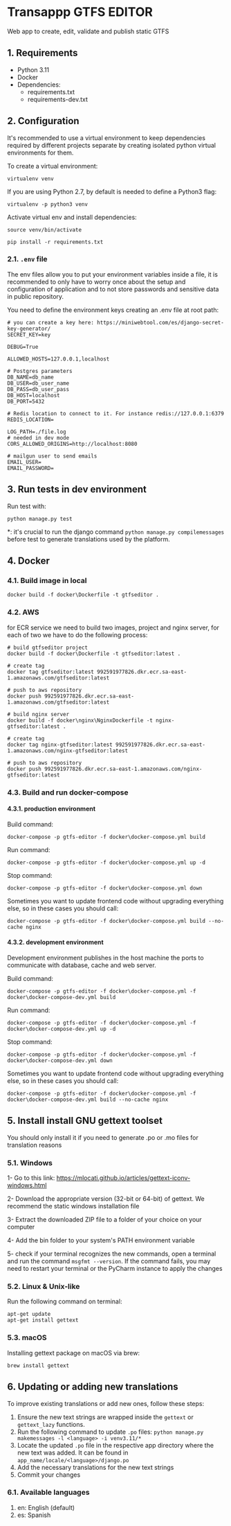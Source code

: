 # Transappp GTFS EDITOR

Web app to create, edit, validate and publish static GTFS

## 1. Requirements

- Python 3.11
- Docker
- Dependencies:
    - requirements.txt
    - requirements-dev.txt

## 2. Configuration

It's recommended to use a virtual environment to keep dependencies required by different projects separate by creating
isolated python virtual environments for them.

To create a virtual environment:

```
virtualenv venv
```

If you are using Python 2.7, by default is needed to define a Python3 flag:

```
virtualenv -p python3 venv
```

Activate virtual env and install dependencies:

```
source venv/bin/activate
 
pip install -r requirements.txt
```

### 2.1. `.env` file

The env files allow you to put your environment variables inside a file, it is recommended to only have to worry once
about the setup and configuration of application and to not store passwords and sensitive data in public repository.

You need to define the environment keys creating an .env file at root path:

```
# you can create a key here: https://miniwebtool.com/es/django-secret-key-generator/
SECRET_KEY=key

DEBUG=True

ALLOWED_HOSTS=127.0.0.1,localhost

# Postgres parameters
DB_NAME=db_name
DB_USER=db_user_name
DB_PASS=db_user_pass
DB_HOST=localhost
DB_PORT=5432

# Redis location to connect to it. For instance redis://127.0.0.1:6379 
REDIS_LOCATION=

LOG_PATH=./file.log
# needed in dev mode
CORS_ALLOWED_ORIGINS=http://localhost:8080

# mailgun user to send emails
EMAIL_USER=
EMAIL_PASSWORD=
```

## 3. Run tests in dev environment

Run test with:

```
python manage.py test
```

*: it's crucial to run the django command `python manage.py compilemessages` before test to generate translations used
by the platform.

## 4. Docker

### 4.1. Build image in local

```
docker build -f docker\Dockerfile -t gtfseditor .
```

### 4.2. AWS

for ECR service we need to build two images, project and nginx server, for each of two we have to do the following
process:

```
# build gtfseditor project
docker build -f docker\Dockerfile -t gtfseditor:latest .

# create tag
docker tag gtfseditor:latest 992591977826.dkr.ecr.sa-east-1.amazonaws.com/gtfseditor:latest

# push to aws repository
docker push 992591977826.dkr.ecr.sa-east-1.amazonaws.com/gtfseditor:latest
```

```
# build nginx server
docker build -f docker\nginx\NginxDockerfile -t nginx-gtfseditor:latest .

# create tag
docker tag nginx-gtfseditor:latest 992591977826.dkr.ecr.sa-east-1.amazonaws.com/nginx-gtfseditor:latest

# push to aws repository
docker push 992591977826.dkr.ecr.sa-east-1.amazonaws.com/nginx-gtfseditor:latest
```

### 4.3. Build and run docker-compose

#### 4.3.1. production environment

Build command:

```
docker-compose -p gtfs-editor -f docker\docker-compose.yml build
```

Run command:

```
docker-compose -p gtfs-editor -f docker\docker-compose.yml up -d
```

Stop command:

```
docker-compose -p gtfs-editor -f docker\docker-compose.yml down
```

Sometimes you want to update frontend code without upgrading everything else, so in these cases you should call:

```
docker-compose -p gtfs-editor -f docker\docker-compose.yml build --no-cache nginx
```

#### 4.3.2. development environment

Development environment publishes in the host machine the ports to communicate with database, cache and web server.

Build command:

```
docker-compose -p gtfs-editor -f docker\docker-compose.yml -f docker\docker-compose-dev.yml build
```

Run command:

```
docker-compose -p gtfs-editor -f docker\docker-compose.yml -f docker\docker-compose-dev.yml up -d
```

Stop command:

```
docker-compose -p gtfs-editor -f docker\docker-compose.yml -f docker\docker-compose-dev.yml down
```

Sometimes you want to update frontend code without upgrading everything else, so in these cases you should call:

```
docker-compose -p gtfs-editor -f docker\docker-compose.yml -f docker\docker-compose-dev.yml build --no-cache nginx
```

## 5. Install install GNU gettext toolset

You should only install it if you need to generate .po or .mo files for translation reasons

### 5.1. Windows

1- Go to this link: https://mlocati.github.io/articles/gettext-iconv-windows.html

2- Download the appropriate version (32-bit or 64-bit) of gettext. We recommend the static windows installation file

3- Extract the downloaded ZIP file to a folder of your choice on your computer

4- Add the bin folder to your system's PATH environment variable

5- check if your terminal recognizes the new commands, open a terminal and run the command `msgfmt --version`. If the
command fails, you may need to restart your terminal or the PyCharm instance to apply the changes

### 5.2. Linux & Unix-like

Run the following command on terminal:

```
apt-get update
apt-get install gettext
```

### 5.3. macOS

Installing gettext package on macOS via brew:

```
brew install gettext
```

## 6. Updating or adding new translations

To improve existing translations or add new ones, follow these steps:

1. Ensure the new text strings are wrapped inside the `gettext` or `gettext_lazy` functions.
2. Run the following command to update `.po` files: `python manage.py makemessages -l <language> -i venv3.11/*`
3. Locate the updated `.po` file in the respective app directory where the new text was added. It can be found
   in `app_name/locale/<language>/django.po`
4. Add the necessary translations for the new text strings
5. Commit your changes

### 6.1. Available languages

1. en: English (default)
2. es: Spanish